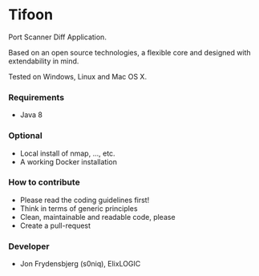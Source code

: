 # Tifoon #

Port Scanner Diff Application.

Based on an open source technologies, a flexible core and designed with extendability in mind.

Tested on Windows, Linux and Mac OS X.

### Requirements ###

* Java 8

### Optional ###

* Local install of nmap, ..., etc.
* A working Docker installation

### How to contribute ###

* Please read the coding guidelines first!
* Think in terms of generic principles
* Clean, maintainable and readable code, please
* Create a pull-request

### Developer ###

* Jon Frydensbjerg (s0niq), ElixLOGIC
